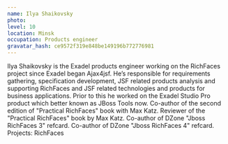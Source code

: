 ```yaml
---
name: Ilya Shaikovsky
photo:
level: 10
location: Minsk
occupation: Products engineer
gravatar_hash: ce9572f319e848be149196b772776981
---
```

Ilya Shaikovsky is the Exadel products engineer working on the RichFaces project
since Exadel began Ajax4jsf. He’s responsible for requirements gathering,
specification
development, JSF related products analysis and supporting RichFaces and
JSF related technologies and products for business applications. Prior to this
he worked on the Exadel Studio Pro product which better known as JBoss Tools
now.
Co-author of the second edition of "Practical RichFaces" book with Max Katz.
Reviewer of the "Practical RichFaces" book by Max Katz.
Co-author of DZone "Jboss RichFaces 3" refcard.
Co-author of DZone "Jboss RichFaces 4" refcard.
Projects: RichFaces
